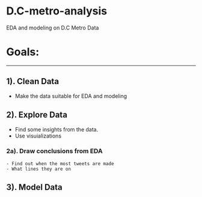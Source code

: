 # D.C-metro-analysis
EDA and modeling on D.C Metro Data


# Goals:
_______________
## 1). Clean Data
- Make the data suitable for EDA and modeling

## 2). Explore Data
- Find some insights from the data.  
- Use visuializations 
### 2a). Draw conclusions from EDA
    - Find out when the most tweets are made
    - What lines they are on

## 3). Model Data


